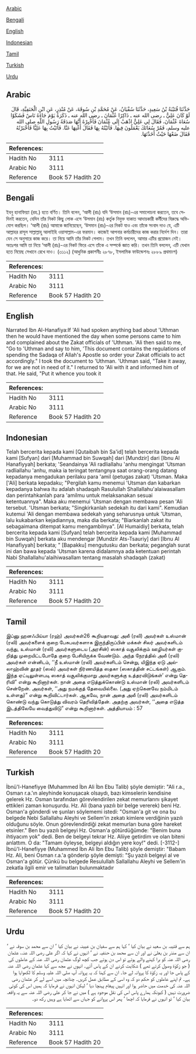 [Arabic](#arabic)

[Bengali](#bengali)

[English](#english)

[Indonesian](#indonesian)

[Tamil](#tamil)

[Turkish](#turkish)

[Urdu](#urdu)

## Arabic


<div dir="rtl" lang="ar" style={{fontSize:'larger',backgroundColor:'#f8f9fa',padding:20}}>
حَدَّثَنَا قُتَيْبَةُ بْنُ سَعِيدٍ، حَدَّثَنَا سُفْيَانُ، عَنْ مُحَمَّدِ بْنِ سُوقَةَ، عَنْ مُنْذِرٍ، عَنِ ابْنِ الْحَنَفِيَّةِ، قَالَ لَوْ كَانَ عَلِيٌّ ـ رضى الله عنه ـ ذَاكِرًا عُثْمَانَ ـ رضى الله عنه ـ ذَكَرَهُ يَوْمَ جَاءَهُ نَاسٌ فَشَكَوْا سُعَاةَ عُثْمَانَ، فَقَالَ لِي عَلِيٌّ اذْهَبْ إِلَى عُثْمَانَ فَأَخْبِرْهُ أَنَّهَا صَدَقَةُ رَسُولِ اللَّهِ صلى الله عليه وسلم، فَمُرْ سُعَاتَكَ يَعْمَلُونَ فِيهَا‏.‏ فَأَتَيْتُهُ بِهَا فَقَالَ أَغْنِهَا عَنَّا‏.‏ فَأَتَيْتُ بِهَا عَلِيًّا فَأَخْبَرْتُهُ فَقَالَ ضَعْهَا حَيْثُ أَخَذْتَهَا‏.‏
</div>
<div style={{backgroundColor:'#f8f9fa',padding:20, marginBottom: 10}}><table> <thead> <tr> <th>References:</th> <th></th> </tr> </thead> <tbody><tr><td>Hadith No</td><td>3111</td></tr><tr><td>Arabic No</td><td>3111</td></tr><tr><td>Reference</td><td>Book 57 Hadith 20</td></tr></tbody></table></div>

## Bengali


<div dir="ltr" lang="bn" style={{fontSize:'larger',backgroundColor:'#f8f9fa',padding:20}}>
ইবনু হানাফিয়্যা (রহ.) হতে বর্ণিত। তিনি বলেন, ‘আলী (রাঃ) যদি ‘উসমান (রাঃ)-এর সমালোচনা করতেন, তবে সেদিনই করতেন, যেদিন তাঁর নিকট কিছু লোক এসে ‘উসমান (রাঃ) কর্তৃক নিযুক্ত যাকাত আদায়কারী কর্মীদের বিরুদ্ধে অভিযোগ করছিল। ‘আলী (রাঃ) আমাকে জানিয়েছেন, ‘উসমান (রাঃ)-এর নিকট যাও এবং তাঁকে সংবাদ দাও যে, এটি আল্লাহর রাসূল সাল্লাল্লাহু আলাইহি ওয়াসাল্লাম-এর ফরমান। কাজেই আপনার কর্মচারীদের কাজ করার নির্দেশ দিন। তারা যেন সে অনুসারে কাজ করে। তা নিয়ে আমি তাঁর নিকট গেলাম। তখন তিনি বললেন, আমার এটির প্রয়োজন নেই। অতঃপর আমি তা নিয়ে ‘আলী (রাঃ)-এর নিকট ফিরে এসে তাঁকে এ সম্পর্কে জ্ঞাত করি। তখন তিনি বললেন, এটি যেখান হতে নিয়েছ সেখানে রেখে দাও। (৩১১২) (আধুনিক প্রকাশনীঃ ২৮৭৮, ইসলামিক ফাউন্ডেশনঃ ২৮৮৯ প্রথমাংশ)
</div>
<div style={{backgroundColor:'#f8f9fa',padding:20, marginBottom: 10}}><table> <thead> <tr> <th>References:</th> <th></th> </tr> </thead> <tbody><tr><td>Hadith No</td><td>3111</td></tr><tr><td>Arabic No</td><td>3111</td></tr><tr><td>Reference</td><td>Book 57 Hadith 20</td></tr></tbody></table></div>

## English


<div dir="ltr" lang="en" style={{fontSize:'larger',backgroundColor:'#f8f9fa',padding:20}}>
Narrated Ibn Al-Hanafiya:If 'Ali had spoken anything bad about 'Uthman then he would have mentioned the day when some persons came to him and complained about the Zakat officials of 'Uthman. 'Ali then said to me, "Go to 'Uthman and say to him, 'This document contains the regulations of spending the Sadaqa of Allah's Apostle so order your Zakat officials to act accordingly." I took the document to 'Uthman. 'Uthman said, "Take it away, for we are not in need of it." I returned to 'Ali with it and informed him of that. He said, "Put it whence you took it
</div>
<div style={{backgroundColor:'#f8f9fa',padding:20, marginBottom: 10}}><table> <thead> <tr> <th>References:</th> <th></th> </tr> </thead> <tbody><tr><td>Hadith No</td><td>3111</td></tr><tr><td>Arabic No</td><td>3111</td></tr><tr><td>Reference</td><td>Book 57 Hadith 20</td></tr></tbody></table></div>

## Indonesian


<div dir="ltr" lang="id" style={{fontSize:'larger',backgroundColor:'#f8f9fa',padding:20}}>
Telah bercerita kepada kami [Qutaibah bin Sa'id] telah bercerita kepada kami [Sufyan] dari [Muhammad bin Suwqah] dari [Mundzir] dari [Ibnu Al Hanafiyyah] berkata; 'Seandainya 'Ali radliallahu 'anhu mengingat 'Utsman radliallahu 'anhu, maka ia teringat tentangnya saat orang-orang datang kepadanya mengadukan perilaku para 'amil (petugas zakat) 'Utsman. Maka ['Ali] berkata kepadaku; "Pergilah kamu menemui 'Utsman dan kabarkan kepadanya bahwa itu adalah shadaqah Rasulullah Shallallahu'alaiwasallam dan perintahkanlah para 'amilmu untuk melaksanakan sesuai ketentuannya". Maka aku menemui 'Utsman dengan membawa pesan 'Ali tersebut. 'Utsman berkata; "Singkirkanlah sedekah itu dari kami". Kemudian kutemui 'Ali dengan membawa sedekah yang seharusnya untuk 'Utsman, lalu kukabarkan kejadiannya, maka dia berkata; "Biarkanlah zakat itu sebagaimana ditempat kamu mengambilnya". [Al Humaidiy] berkata, telah bercerita kepada kami [Sufyan] telah bercerita kepada kami [Muhammad bin Suwqah] berkata aku mendengar [Mundzir Ats-Tsauriy] dari [Ibnu Al Hanafiyyah] berkata; " [Bapakku] mengutusku dan berkata; peganglah surat ini dan bawa kepada 'Utsman karena didalamnya ada ketentuan perintah Nabi Shallallahu'alaihiwasallam tentang masalah shadaqah (zakat)
</div>
<div style={{backgroundColor:'#f8f9fa',padding:20, marginBottom: 10}}><table> <thead> <tr> <th>References:</th> <th></th> </tr> </thead> <tbody><tr><td>Hadith No</td><td>3111</td></tr><tr><td>Arabic No</td><td>3111</td></tr><tr><td>Reference</td><td>Book 57 Hadith 20</td></tr></tbody></table></div>

## Tamil


<div dir="ltr" lang="ta" style={{fontSize:'larger',backgroundColor:'#f8f9fa',padding:20}}>
இப்னு ஹனஃபிய்யா (ரஹ்) அவர்கள்26 கூறியதாவது: அலீ (ரலி) அவர்கள் உஸ்மான் (ரலி) அவர்களைக் குறை பேசுபவர்களாக இருந்திருப்பின் மக்கள் சிலர் அவர்களிடம் வந்து, உஸ்மான் (ரலி) அவர்களுடைய (அரசின்) ஸகாத் வசூலிக்கும் ஊழியர்கள் குறித்து முறையிட்டபோதே குறை பேசியிருக்க வேண்டும். அந்த நேரத்தில் அலீ (ரலி) அவர்கள் என்னிடம், ‘‘நீ உஸ்மான் (ரலி) அவர்களிடம் சென்று, யிஇந்த ஏடு அல்லாஹ்வின் தூதர் (ஸல்) அவர்கள் நிர்ணயித்த ஸதகா (ஸகாத்தின் சட்டங்கள்) ஆகும். இந்த ஏட்டிலுள்ளபடி ஸகாத் வசூலிக்குமாறு அவர்களுக்கு உத்தரவிடுங்கள்’ என்று தெரிவி” என்று கூறினார்கள். நான் அதை எடுத்துக்கொண்டு உஸ்மான் (ரலி) அவர்களிடம் சென்றேன். அவர்கள், ‘‘அது நமக்குத் தேவையில்லை. (அது ஏற்கெனவே நம்மிடம் உள்ளது)” என்று கூறிவிட்டார்கள். ஆகவே, நான் அதை அலீ (ரலி) அவர்களிடம் கொண்டு வந்து கொடுத்து விவரம் தெரிவித்தேன். அதற்கு அவர்கள், ‘‘அதை எடுத்த இடத்திலேயே வைத்துவிடு” என்று கூறினார்கள். அத்தியாயம் : 57
</div>
<div style={{backgroundColor:'#f8f9fa',padding:20, marginBottom: 10}}><table> <thead> <tr> <th>References:</th> <th></th> </tr> </thead> <tbody><tr><td>Hadith No</td><td>3111</td></tr><tr><td>Arabic No</td><td>3111</td></tr><tr><td>Reference</td><td>Book 57 Hadith 20</td></tr></tbody></table></div>

## Turkish


<div dir="ltr" lang="tr" style={{fontSize:'larger',backgroundColor:'#f8f9fa',padding:20}}>
İbnü'l-Hanefiyye (Muhammed İbn Ali İbn Ebu Talib) şöyle demiştir: "Ali r.a., Osman r.a.'ın aleyhinde konuşacak olsaydı, bazı kimselerin kendisine gelerek Hz. Osman tarafından görevlendirilen zekat memurlarını şikayet ettikleri zaman konuşurdu. Hz. Ali (bana yazılı bir belge vererek) beni Hz. Osman'a gönderdi ve şunları söylememi istedi: "Osman'a git ve ona bu belgede Nebi Sallallahu Aleyhi ve Sellem'in zekatı kimlere verdiğinin yazılı olduğunu söyle. Onun görevlendirdiği zekat memurları buna göre hareket etsinler." Ben bu yazılı belgeyi Hz. Osman'a götürdüğümde: "Benim buna ihtiyacım yok" dedi. Ben de belgeyi tekrar Hz. Aliiye getirdim ve olan biteni anlattım. O da: "Tamam öyleyse, belgeyi aldığın yere koy!" dedi. [-3112-] İbnü'l-Hanefiyye (Muhammed İbn Ali İbn Ebu Talib) şöyle demiştir: "Babam Hz. Ali, beni Osman r.a.'a gönderip şöyle demişti: "Şu yazılı belgeyi al ve Osman'a götür. Çünkü bu belgede Resulullah Sallallahu Aleyhi ve Sellem'in zekatla ilgili emir ve talimatları bulunmaktadır
</div>
<div style={{backgroundColor:'#f8f9fa',padding:20, marginBottom: 10}}><table> <thead> <tr> <th>References:</th> <th></th> </tr> </thead> <tbody><tr><td>Hadith No</td><td>3111</td></tr><tr><td>Arabic No</td><td>3111</td></tr><tr><td>Reference</td><td>Book 57 Hadith 20</td></tr></tbody></table></div>

## Urdu


<div dir="rtl" lang="ur" style={{fontSize:'larger',backgroundColor:'#f8f9fa',padding:20}}>
ہم سے قتیبہ بن سعید نے بیان کیا ‘ کہا ہم سے سفیان بن عیینہ نے بیان کیا ‘ ان سے محمد بن سوقہ نے ‘ ان سے منذر بن یعلیٰ نے اور ان سے محمد بن حنفیہ نے ‘ انہوں نے کہا کہ اگر علی رضی اللہ عنہ، عثمان رضی اللہ عنہ کو برا کہنے والے ہوتے تو اس دن ہوتے جب کچھ لوگ عثمان رضی اللہ عنہ کے عاملوں کی ( جو زکوٰۃ وصول کرتے تھے ) شکایت کرنے ان کے پاس آئے۔ انہوں نے مجھ سے کہا عثمان رضی اللہ عنہ کے پاس جا اور یہ زکوٰۃ کا پروانہ لے جا۔ ان سے کہنا کہ یہ پروانہ آپ صلی اللہ علیہ وسلم کا لکھوایا ہوا ہے۔ تم اپنے عاملوں کو حکم دو کہ وہ اسی کے مطابق عمل کریں۔ چنانچہ میں اسے لے کر عثمان رضی اللہ عنہ کی خدمت میں حاضر ہوا اور انہیں پیغام پہنچا دیا ‘ لیکن انہوں نے فرمایا کہ ہمیں اس کی کوئی ضرورت نہیں ( کیونکہ ہمارے پاس اس کی نقل موجود ہے ) میں نے جا کر علی رضی اللہ عنہ سے یہ واقعہ بیان کیا ‘ تو انہوں نے فرمایا کہ اچھا ‘ پھر اس پروانے کو جہاں سے اٹھایا ہے وہیں رکھ دو۔
</div>
<div style={{backgroundColor:'#f8f9fa',padding:20, marginBottom: 10}}><table> <thead> <tr> <th>References:</th> <th></th> </tr> </thead> <tbody><tr><td>Hadith No</td><td>3111</td></tr><tr><td>Arabic No</td><td>3111</td></tr><tr><td>Reference</td><td>Book 57 Hadith 20</td></tr></tbody></table></div>